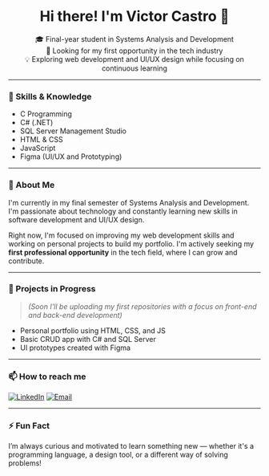 <h1 align="center">Hi there! I'm Victor Castro 👋</h1>

<p align="center">
🎓 Final-year student in Systems Analysis and Development<br>
🚀 Looking for my first opportunity in the tech industry<br>
💡 Exploring web development and UI/UX design while focusing on continuous learning
</p>

---

### 🧠 Skills & Knowledge

- C Programming
- C# (.NET)
- SQL Server Management Studio
- HTML & CSS
- JavaScript
- Figma (UI/UX and Prototyping)

---

### 💼 About Me

I'm currently in my final semester of Systems Analysis and Development. I'm passionate about technology and constantly learning new skills in software development and UI/UX design.

Right now, I'm focused on improving my web development skills and working on personal projects to build my portfolio. I'm actively seeking my **first professional opportunity** in the tech field, where I can grow and contribute.

---

### 🌱 Projects in Progress

> *(Soon I'll be uploading my first repositories with a focus on front-end and back-end development)*

- Personal portfolio using HTML, CSS, and JS
- Basic CRUD app with C# and SQL Server
- UI prototypes created with Figma

---

### 📫 How to reach me

[![LinkedIn](https://img.shields.io/badge/LinkedIn-blue?style=flat&logo=linkedin)](https://www.linkedin.com/in/victor-castro-de-souza-266b792b3/)
[![Email](https://img.shields.io/badge/Email-victor.souza092005@gmail.com-blue)](mailto:victor.souza092005@gmail.com)

---

### ⚡ Fun Fact

I’m always curious and motivated to learn something new — whether it's a programming language, a design tool, or a different way of solving problems!
